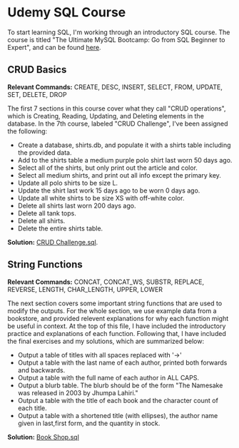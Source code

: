 # Udemy SQL Course
To start learning SQL, I'm working through an introductory SQL course. The course is titled "The Ultimate MySQL Bootcamp: Go from SQL Beginner to Expert", and can be found [here](https://www.udemy.com/course/the-ultimate-mysql-bootcamp-go-from-sql-beginner-to-expert/).

## CRUD Basics
**Relevant Commands:** CREATE, DESC, INSERT, SELECT, FROM, UPDATE, SET, DELETE, DROP

The first 7 sections in this course cover what they call "CRUD operations", which is Creating, Reading, Updating, and Deleting elements in the database. In the 7th course, labeled "CRUD Challenge", I've been assigned the following:
 - Create a database, shirts.db, and populate it with a shirts table including the provided data.
 - Add to the shirts table a medium purple polo shirt last worn 50 days ago.
 - Select all of the shirts, but only print out the article and color.
 - Select all medium shirts, and print out all info except the primary key.
 - Update all polo shirts to be size L.
 - Update the shirt last work 15 days ago to be worn 0 days ago.
 - Update all white shirts to be size XS with off-white color.
 - Delete all shirts last worn 200 days ago.
 - Delete all tank tops.
 - Delete all shirts.
 - Delete the entire shirts table.

**Solution:** [CRUD Challenge.sql](https://github.com/superspysnake1/Udemy-SQL-Course/blob/d0cbd650cde03a90ed19744eab04833bc2e1d5a3/CRUD%20Challenge.sql).

## String Functions
**Relevant Commands:** CONCAT, CONCAT_WS, SUBSTR, REPLACE, REVERSE, LENGTH, CHAR_LENGTH, UPPER, LOWER

The next section covers some important string functions that are used to modify the outputs. For the whole section, we use example data from a bookstore, and provided relevent explanations for why each function might be useful in context. At the top of this file, I have included the introductory practice and explanations of each function. Following that, I have included the final exercises and my solutions, which are summarized below:
 - Output a table of titles with all spaces replaced with '->'
 - Output a table with the last name of each author, printed both forwards and backwards.
 - Output a table with the full name of each author in ALL CAPS.
 - Output a blurb table. The blurb should be of the form "The Namesake was released in 2003 by Jhumpa Lahiri."
 - Output a table with the title of each book and the character count of each title.
 - Output a table with a shortened title (with ellipses), the author name given in last,first form, and the quantity in stock.

**Solution:** [Book Shop.sql](https://github.com/superspysnake1/Udemy-SQL-Course/blob/c85808582ec5f6193cfebfa576612e7fe0559b3f/Book%20Shop.sql)
